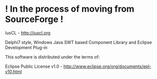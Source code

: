 ! In the process of moving from SourceForge !
=============================================

IusCL - http://iuscl.org

Delphi7 style, Windows Java SWT based Component Library and Eclipse Development Plug-in

This software is distributed under the terms of:

Eclipse Public License v1.0 - http://www.eclipse.org/org/documents/epl-v10.html
